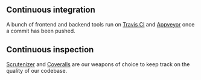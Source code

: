Continuous integration
----------------------

A bunch of frontend and backend tools run on [Travis CI](https://travis.redaxscript.com) and [Appveyor](https://appveyor.redaxscript.com) once a commit has been pushed.


Continuous inspection
---------------------

[Scrutenizer](https://scrutinizer.redaxscript.com) and [Coveralls](https://coveralls.redaxscript.com) are our weapons of choice to keep track on the quality of our codebase.
